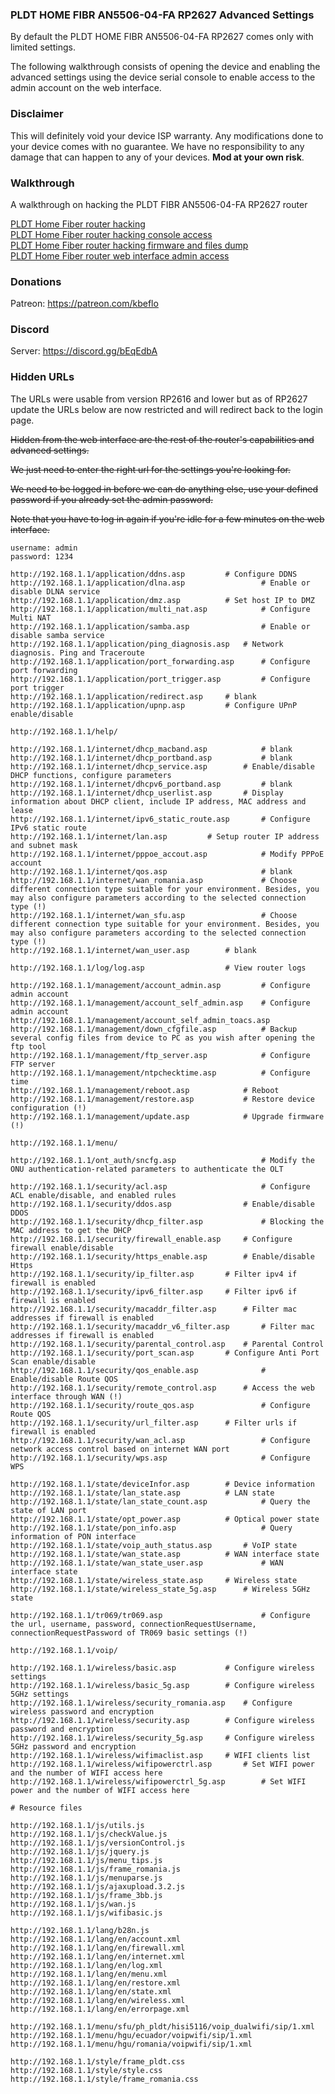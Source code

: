 ### PLDT HOME FIBR AN5506-04-FA RP2627 Advanced Settings

By default the PLDT HOME FIBR AN5506-04-FA RP2627 comes only with limited settings.

The following walkthrough consists of opening the device and enabling the advanced settings using the device serial console to enable access to the admin account on the web interface.

### Disclaimer

This will definitely void your device ISP warranty. Any modifications done to your device comes with no guarantee. We have no responsibility to any damage that can happen to any of your devices. **Mod at your own risk**.

### Walkthrough

A walkthrough on hacking the PLDT FIBR AN5506-04-FA RP2627 router

[PLDT Home Fiber router hacking](https://git.io/vphzc)<br>
[PLDT Home Fiber router hacking console access](https://git.io/vphKr)<br>
[PLDT Home Fiber router hacking firmware and files dump](https://git.io/vphK6)<br>
[PLDT Home Fiber router web interface admin access](https://git.io/fA2yT)

### Donations

Patreon: https://patreon.com/kbeflo

### Discord

Server: https://discord.gg/bEqEdbA

### Hidden URLs

The URLs were usable from version RP2616 and lower but as of RP2627 update the URLs below are now restricted and will redirect back to the login page. 

~~Hidden from the web interface are the rest of the router's capabilities and advanced settings.~~

~~We just need to enter the right url for the settings you're looking for.~~

~~We need to be logged in before we can do anything else, use your defined password if you already set the admin password.~~

~~Note that you have to log in again if you're idle for a few minutes on the web interface.~~

```
username: admin
password: 1234
```

```
http://192.168.1.1/application/ddns.asp			# Configure DDNS
http://192.168.1.1/application/dlna.asp                 # Enable or disable DLNA service
http://192.168.1.1/application/dmz.asp			# Set host IP to DMZ
http://192.168.1.1/application/multi_nat.asp            # Configure Multi NAT
http://192.168.1.1/application/samba.asp                # Enable or disable samba service
http://192.168.1.1/application/ping_diagnosis.asp	# Network diagnosis. Ping and Traceroute
http://192.168.1.1/application/port_forwarding.asp      # Configure port forwarding
http://192.168.1.1/application/port_trigger.asp         # Configure port trigger
http://192.168.1.1/application/redirect.asp		# blank
http://192.168.1.1/application/upnp.asp			# Configure UPnP enable/disable

http://192.168.1.1/help/

http://192.168.1.1/internet/dhcp_macband.asp            # blank
http://192.168.1.1/internet/dhcp_portband.asp           # blank
http://192.168.1.1/internet/dhcp_service.asp		# Enable/disable DHCP functions, configure parameters
http://192.168.1.1/internet/dhcpv6_portband.asp         # blank
http://192.168.1.1/internet/dhcp_userlist.asp		# Display information about DHCP client, include IP address, MAC address and lease
http://192.168.1.1/internet/ipv6_static_route.asp       # Configure IPv6 static route
http://192.168.1.1/internet/lan.asp			# Setup router IP address and subnet mask
http://192.168.1.1/internet/pppoe_accout.asp            # Modify PPPoE account
http://192.168.1.1/internet/qos.asp                     # blank
http://192.168.1.1/internet/wan_romania.asp             # Choose different connection type suitable for your environment. Besides, you may also configure parameters according to the selected connection type (!)
http://192.168.1.1/internet/wan_sfu.asp                 # Choose different connection type suitable for your environment. Besides, you may also configure parameters according to the selected connection type (!)
http://192.168.1.1/internet/wan_user.asp		# blank

http://192.168.1.1/log/log.asp			        # View router logs

http://192.168.1.1/management/account_admin.asp         # Configure admin account
http://192.168.1.1/management/account_self_admin.asp	# Configure admin account
http://192.168.1.1/management/account_self_admin_toacs.asp
http://192.168.1.1/management/down_cfgfile.asp          # Backup several config files from device to PC as you wish after opening the ftp tool
http://192.168.1.1/management/ftp_server.asp            # Configure FTP server
http://192.168.1.1/management/ntpchecktime.asp          # Configure time
http://192.168.1.1/management/reboot.asp	        # Reboot
http://192.168.1.1/management/restore.asp       	# Restore device configuration (!)
http://192.168.1.1/management/update.asp	        # Upgrade firmware (!)

http://192.168.1.1/menu/

http://192.168.1.1/ont_auth/sncfg.asp                   # Modify the ONU authentication-related parameters to authenticate the OLT

http://192.168.1.1/security/acl.asp                     # Configure ACL enable/disable, and enabled rules
http://192.168.1.1/security/ddos.asp		        # Enable/disable DDOS
http://192.168.1.1/security/dhcp_filter.asp             # Blocking the MAC address to get the DHCP
http://192.168.1.1/security/firewall_enable.asp		# Configure firewall enable/disable
http://192.168.1.1/security/https_enable.asp		# Enable/disable Https
http://192.168.1.1/security/ip_filter.asp		# Filter ipv4 if firewall is enabled
http://192.168.1.1/security/ipv6_filter.asp		# Filter ipv6 if firewall is enabled
http://192.168.1.1/security/macaddr_filter.asp		# Filter mac addresses if firewall is enabled
http://192.168.1.1/security/macaddr_v6_filter.asp       # Filter mac addresses if firewall is enabled
http://192.168.1.1/security/parental_control.asp	# Parental Control
http://192.168.1.1/security/port_scan.asp		# Configure Anti Port Scan enable/disable
http://192.168.1.1/security/qos_enable.asp              # Enable/disable Route QOS
http://192.168.1.1/security/remote_control.asp		# Access the web interface through WAN (!)
http://192.168.1.1/security/route_qos.asp               # Configure Route QOS
http://192.168.1.1/security/url_filter.asp		# Filter urls if firewall is enabled
http://192.168.1.1/security/wan_acl.asp                 # Configure network access control based on internet WAN port
http://192.168.1.1/security/wps.asp                     # Configure WPS

http://192.168.1.1/state/deviceInfor.asp		# Device information
http://192.168.1.1/state/lan_state.asp			# LAN state
http://192.168.1.1/state/lan_state_count.asp            # Query the state of LAN port
http://192.168.1.1/state/opt_power.asp			# Optical power state
http://192.168.1.1/state/pon_info.asp                   # Query information of PON interface
http://192.168.1.1/state/voip_auth_status.asp		# VoIP state
http://192.168.1.1/state/wan_state.asp			# WAN interface state
http://192.168.1.1/state/wan_state_user.asp             # WAN interface state
http://192.168.1.1/state/wireless_state.asp		# Wireless state
http://192.168.1.1/state/wireless_state_5g.asp		# Wireless 5GHz state

http://192.168.1.1/tr069/tr069.asp                      # Configure the url, username, password, connectionRequestUsername, connectionRequestPassword of TR069 basic settings (!)

http://192.168.1.1/voip/

http://192.168.1.1/wireless/basic.asp			# Configure wireless settings
http://192.168.1.1/wireless/basic_5g.asp		# Configure wireless 5GHz settings
http://192.168.1.1/wireless/security_romania.asp	# Configure wireless password and encryption
http://192.168.1.1/wireless/security.asp		# Configure wireless password and encryption
http://192.168.1.1/wireless/security_5g.asp		# Configure wireless 5GHz password and encryption
http://192.168.1.1/wireless/wifimaclist.asp		# WIFI clients list
http://192.168.1.1/wireless/wifipowerctrl.asp		# Set WIFI power and the number of WIFI access here
http://192.168.1.1/wireless/wifipowerctrl_5g.asp        # Set WIFI power and the number of WIFI access here

# Resource files

http://192.168.1.1/js/utils.js
http://192.168.1.1/js/checkValue.js
http://192.168.1.1/js/versionControl.js
http://192.168.1.1/js/jquery.js
http://192.168.1.1/js/menu_tips.js
http://192.168.1.1/js/frame_romania.js
http://192.168.1.1/js/menuparse.js
http://192.168.1.1/js/ajaxupload.3.2.js
http://192.168.1.1/js/frame_3bb.js
http://192.168.1.1/js/wan.js
http://192.168.1.1/js/wifibasic.js

http://192.168.1.1/lang/b28n.js
http://192.168.1.1/lang/en/account.xml
http://192.168.1.1/lang/en/firewall.xml
http://192.168.1.1/lang/en/internet.xml
http://192.168.1.1/lang/en/log.xml
http://192.168.1.1/lang/en/menu.xml
http://192.168.1.1/lang/en/restore.xml
http://192.168.1.1/lang/en/state.xml
http://192.168.1.1/lang/en/wireless.xml
http://192.168.1.1/lang/en/errorpage.xml

http://192.168.1.1/menu/sfu/ph_pldt/hisi5116/voip_dualwifi/sip/1.xml
http://192.168.1.1/menu/hgu/ecuador/voipwifi/sip/1.xml
http://192.168.1.1/menu/hgu/romania/voipwifi/sip/1.xml

http://192.168.1.1/style/frame_pldt.css
http://192.168.1.1/style/style.css
http://192.168.1.1/style/frame_romania.css
```